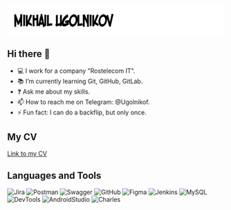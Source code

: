 ![Header](https://github.com/Ugolnikof/Ugolnikof/blob/main/assets/image_left.png)

## Hi there 👋

- 💻 I work for a company "Rostelecom IT".
- 📚 I’m currently learning Git, GitHub, GitLab.
- ❓ Ask me about my skills.
- 📫 How to reach me on Telegram: @Ugolnikof.
- ⚡ Fun fact: I can do a backflip, but only once.

## My CV

[Link to my CV](https://drive.google.com/file/d/1x50AYY7GuOMiDxQ1dVeSvzg2LAgiXrlH/view?usp=sharing)

## Languages and Tools

![Jira](https://img.shields.io/badge/Jira-FFFFFF?style=for-the-badge&logo=jira&logoColor=136be1)
![Postman](https://img.shields.io/badge/Postman-FFFFFF?style=for-the-badge&logo=postman&logoColor=f76935)
![Swagger](https://img.shields.io/badge/Swagger-FFFFFF?style=for-the-badge&logo=swagger&logoColor=7ede2b)
![GitHub](https://img.shields.io/badge/Github-FFFFFF?style=for-the-badge&logo=github&logoColor=8cc4d7)
![Figma](https://img.shields.io/badge/Figma-FFFFFF?style=for-the-badge&logo=figma&logoColor=7d5fa6)
![Jenkins](https://img.shields.io/badge/Jenkins-FFFFFF?style=for-the-badge&logo=jenkins&logoColor=f7f7f7)
![MySQL](https://img.shields.io/badge/MySQL-FFFFFF?style=for-the-badge&logo=mysql&logoColor=00618a)
![DevTools](https://img.shields.io/badge/DevTools-FFFFFF?style=for-the-badge&logo=googlechrome&logoColor=2674f2)
![AndroidStudio](https://img.shields.io/badge/AndroidStudio-FFFFFF?style=for-the-badge&logo=androidstudio&logoColor=3ad07d)
![Charles](https://img.shields.io/badge/Charles-090909?style=for-the-badge&logo=https://freesoft.ru/storage/images/214/2135/213415/213415_normal.png&logoColor=8cc4d7)
